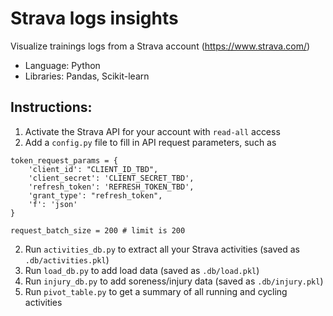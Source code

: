 # Strava logs insights
Visualize trainings logs from a Strava account (https://www.strava.com/)

* Language: Python
* Libraries: Pandas, Scikit-learn

## Instructions:
1. Activate the Strava API for your account with ```read-all``` access
2. Add a ```config.py``` file to fill in API request parameters, such as
```
token_request_params = {
    'client_id': "CLIENT_ID_TBD",
    'client_secret': 'CLIENT_SECRET_TBD',
    'refresh_token': 'REFRESH_TOKEN_TBD',
    'grant_type': "refresh_token",
    'f': 'json'
}

request_batch_size = 200 # limit is 200
```
2. Run ```activities_db.py``` to extract all your Strava activities (saved as ```.db/activities.pkl```)
3. Run ```load_db.py``` to add load data (saved as ```.db/load.pkl```)
3. Run ```injury_db.py``` to add soreness/injury data (saved as ```.db/injury.pkl```)
4. Run ```pivot_table.py``` to get a summary of all running and cycling activities